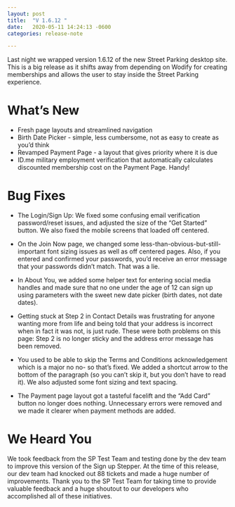 ```yaml
---
layout: post
title:  "V 1.6.12 "
date:   2020-05-11 14:24:13 -0600
categories: release-note

---
```

Last night we wrapped version 1.6.12 of the new Street Parking desktop site. This is a big release as it shifts away from depending on Wodify for creating memberships and allows the user to stay inside the Street Parking experience. 

# What’s New
- Fresh page layouts and streamlined navigation
- Birth Date Picker - simple, less cumbersome, not as easy to create as you’d think
- Revamped Payment Page - a layout that gives priority where it is due 
- ID.me military employment verification that automatically calculates discounted membership cost on the Payment Page. Handy!

# Bug Fixes
- The Login/Sign Up: We fixed some confusing email verification password/reset issues, and adjusted the size of the “Get Started” button. We also fixed the mobile screens that loaded off centered.

- On the Join Now page, we changed some less-than-obvious-but-still-important font sizing issues as well as off centered pages. Also, if you entered and confirmed your passwords, you’d receive an error message that your passwords didn’t match. That was a lie. 

- In About You, we added some helper text for entering social media handles and made sure that no one under the age of 12 can sign up using parameters with the sweet new date picker (birth dates, not date dates). 

- Getting stuck at Step 2 in Contact Details was frustrating for anyone wanting more from life and being told that your address is incorrect when in fact it was not, is just rude. These were both problems on this page: Step 2 is no longer sticky and the address error message has been removed. 

- You used to be able to skip the Terms and Conditions acknowledgement which is a major no no- so that’s fixed. We added a shortcut arrow to the bottom of the paragraph (so you can’t skip it, but you don’t have to read it). We also adjusted some font sizing and text spacing. 

- The Payment page layout got a tasteful facelift and the “Add Card” button no longer does nothing. Unnecessary errors were removed and we made it clearer when payment methods are added. 

# We Heard You
We took feedback from the SP Test Team and testing done by the dev team to improve this version of the Sign up Stepper. At the time of this release, our dev team had knocked out 88 tickets and made a huge number of improvements. Thank you to the SP Test Team for taking time to provide valuable feedback and a huge shoutout to our developers who accomplished all of these initiatives.

